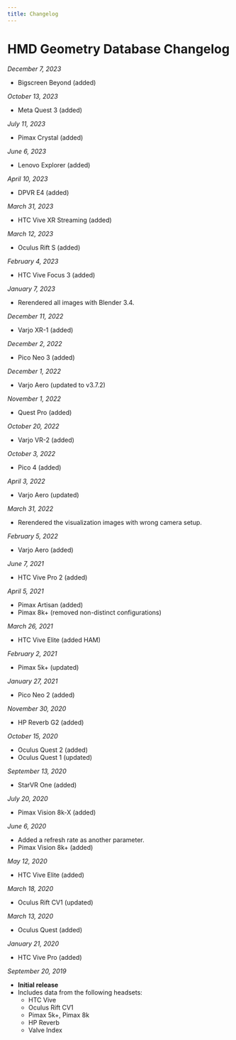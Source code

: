 ```yaml
---
title: Changelog
---
```


# HMD Geometry Database Changelog
*December 7, 2023*
* Bigscreen Beyond (added)

*October 13, 2023*
* Meta Quest 3 (added)

*July 11, 2023*
* Pimax Crystal (added)

*June 6, 2023*
* Lenovo Explorer (added)

*April 10, 2023*
* DPVR E4 (added)

*March 31, 2023*
* HTC Vive XR Streaming (added)

*March 12, 2023*
* Oculus Rift S (added)

*February 4, 2023*
* HTC Vive Focus 3 (added)

*January 7, 2023*
* Rerendered all images with Blender 3.4.

*December 11, 2022*
* Varjo XR-1 (added)

*December 2, 2022*
* Pico Neo 3 (added)

*December 1, 2022*
* Varjo Aero (updated to v3.7.2)

*November 1, 2022*
* Quest Pro (added)

*October 20, 2022*
* Varjo VR-2 (added)

*October 3, 2022*
* Pico 4 (added)

*April 3, 2022*
* Varjo Aero (updated)

*March 31, 2022*
* Rerendered the visualization images with wrong camera setup.

*February 5, 2022*
* Varjo Aero (added)

*June 7, 2021*
* HTC Vive Pro 2 (added)

*April 5, 2021*
* Pimax Artisan (added)
* Pimax 8k+ (removed non-distinct configurations)

*March 26, 2021*
* HTC Vive Elite (added HAM)

*February 2, 2021*
* Pimax 5k+ (updated)

*January 27, 2021*
* Pico Neo 2 (added)

*November 30, 2020*
* HP Reverb G2 (added)

*October 15, 2020*
* Oculus Quest 2 (added)
* Oculus Quest 1 (updated)

*September 13, 2020*
* StarVR One (added)

*July 20, 2020*
* Pimax Vision 8k-X (added)

*June 6, 2020*
* Added a refresh rate as another parameter.
* Pimax Vision 8k+ (added)

*May 12, 2020*
* HTC Vive Elite (added)

*March 18, 2020*
* Oculus Rift CV1 (updated)

*March 13, 2020*
* Oculus Quest (added)

*January 21, 2020*
* HTC Vive Pro (added)

*September 20, 2019*
* **Initial release**  
* Includes data from the following headsets:
  * HTC Vive
  * Oculus Rift CV1
  * Pimax 5k+, Pimax 8k
  * HP Reverb
  * Valve Index
